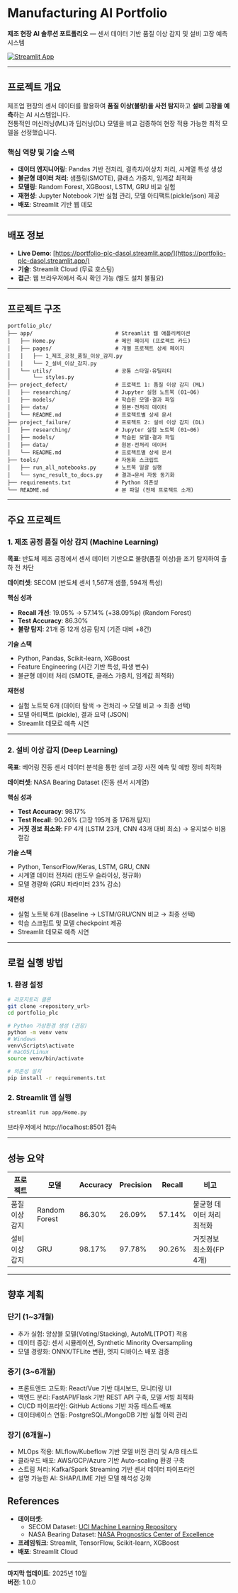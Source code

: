# Manufacturing AI Portfolio

**제조 현장 AI 솔루션 포트폴리오** — 센서 데이터 기반 품질 이상 감지 및 설비 고장 예측 시스템

[![Streamlit App](https://img.shields.io/badge/Streamlit-Live_Demo-FF4B4B?style=for-the-badge&logo=streamlit)](https://portfolio-plc-dasol.streamlit.app/)

---

## 프로젝트 개요

제조업 현장의 센서 데이터를 활용하여 **품질 이상(불량)을 사전 탐지**하고 **설비 고장을 예측**하는 AI 시스템입니다.  
전통적인 머신러닝(ML)과 딥러닝(DL) 모델을 비교 검증하여 현장 적용 가능한 최적 모델을 선정했습니다.

### 핵심 역량 및 기술 스택
- **데이터 엔지니어링**: Pandas 기반 전처리, 결측치/이상치 처리, 시계열 특성 생성
- **불균형 데이터 처리**: 샘플링(SMOTE), 클래스 가중치, 임계값 최적화
- **모델링**: Random Forest, XGBoost, LSTM, GRU 비교 실험
- **재현성**: Jupyter Notebook 기반 실험 관리, 모델 아티팩트(pickle/json) 제공
- **배포**: Streamlit 기반 웹 데모

---

## 배포 정보

- **Live Demo**: [https://portfolio-plc-dasol.streamlit.app/](https://portfolio-plc-dasol.streamlit.app/)
- **기술**: Streamlit Cloud (무료 호스팅)
- **접근**: 웹 브라우저에서 즉시 확인 가능 (별도 설치 불필요)

---

## 프로젝트 구조

```
portfolio_plc/
├── app/                          # Streamlit 웹 애플리케이션
│   ├── Home.py                   # 메인 페이지 (프로젝트 카드)
│   ├── pages/                    # 개별 프로젝트 상세 페이지
│   │   ├── 1_제조_공정_품질_이상_감지.py
│   │   └── 2_설비_이상_감지.py
│   └── utils/                    # 공통 스타일·유틸리티
│       └── styles.py
├── project_defect/               # 프로젝트 1: 품질 이상 감지 (ML)
│   ├── researching/              # Jupyter 실험 노트북 (01~06)
│   ├── models/                   # 학습된 모델·결과 파일
│   ├── data/                     # 원본·전처리 데이터
│   └── README.md                 # 프로젝트별 상세 문서
├── project_failure/              # 프로젝트 2: 설비 이상 감지 (DL)
│   ├── researching/              # Jupyter 실험 노트북 (01~06)
│   ├── models/                   # 학습된 모델·결과 파일
│   ├── data/                     # 원본·전처리 데이터
│   └── README.md                 # 프로젝트별 상세 문서
├── tools/                        # 자동화 스크립트
│   ├── run_all_notebooks.py      # 노트북 일괄 실행
│   └── sync_result_to_docs.py    # 결과→문서 자동 동기화
├── requirements.txt              # Python 의존성
└── README.md                     # 본 파일 (전체 프로젝트 소개)
```

---

## 주요 프로젝트

### 1. 제조 공정 품질 이상 감지 (Machine Learning)

**목표**: 반도체 제조 공정에서 센서 데이터 기반으로 불량(품질 이상)을 조기 탐지하여 출하 전 차단

**데이터셋**: SECOM (반도체 센서 1,567개 샘플, 594개 특성)

**핵심 성과**
- **Recall 개선**: 19.05% → 57.14% (+38.09%p) (Random Forest)
- **Test Accuracy**: 86.30%
- **불량 탐지**: 21개 중 12개 성공 탐지 (기존 대비 +8건)

**기술 스택**
- Python, Pandas, Scikit-learn, XGBoost
- Feature Engineering (시간 기반 특성, 파생 변수)
- 불균형 데이터 처리 (SMOTE, 클래스 가중치, 임계값 최적화)

**재현성**
- 실험 노트북 6개 (데이터 탐색 → 전처리 → 모델 비교 → 최종 선택)
- 모델 아티팩트 (pickle), 결과 요약 (JSON)
- Streamlit 데모로 예측 시연

---

### 2. 설비 이상 감지 (Deep Learning)

**목표**: 베어링 진동 센서 데이터 분석을 통한 설비 고장 사전 예측 및 예방 정비 최적화

**데이터셋**: NASA Bearing Dataset (진동 센서 시계열)

**핵심 성과**
- **Test Accuracy**: 98.17%
- **Test Recall**: 90.26% (고장 195개 중 176개 탐지)
- **거짓 경보 최소화**: FP 4개 (LSTM 23개, CNN 43개 대비 최소) → 유지보수 비용 절감

**기술 스택**
- Python, TensorFlow/Keras, LSTM, GRU, CNN
- 시계열 데이터 전처리 (윈도우 슬라이싱, 정규화)
- 모델 경량화 (GRU 파라미터 23% 감소)

**재현성**
- 실험 노트북 6개 (Baseline → LSTM/GRU/CNN 비교 → 최종 선택)
- 학습 스크립트 및 모델 checkpoint 제공
- Streamlit 데모로 예측 시연

---

## 로컬 실행 방법

### 1. 환경 설정
```bash
# 리포지토리 클론
git clone <repository_url>
cd portfolio_plc

# Python 가상환경 생성 (권장)
python -m venv venv
# Windows
venv\Scripts\activate
# macOS/Linux
source venv/bin/activate

# 의존성 설치
pip install -r requirements.txt
```

### 2. Streamlit 앱 실행
```bash
streamlit run app/Home.py
```
브라우저에서 http://localhost:8501 접속

---

## 성능 요약

| 프로젝트 | 모델 | Accuracy | Precision | Recall | 비고 |
|---------|------|----------|-----------|--------|------|
| 품질 이상 감지 | Random Forest | 86.30% | 26.09% | 57.14% | 불균형 데이터 처리 최적화 |
| 설비 이상 감지 | GRU | 98.17% | 97.78% | 90.26% | 거짓경보 최소화(FP 4개) |

---

## 향후 계획

### 단기 (1~3개월)
- 추가 실험: 앙상블 모델(Voting/Stacking), AutoML(TPOT) 적용
- 데이터 증강: 센서 시뮬레이션, Synthetic Minority Oversampling
- 모델 경량화: ONNX/TFLite 변환, 엣지 디바이스 배포 검증

### 중기 (3~6개월)
- 프론트엔드 고도화: React/Vue 기반 대시보드, 모니터링 UI
- 백엔드 분리: FastAPI/Flask 기반 REST API 구축, 모델 서빙 최적화
- CI/CD 파이프라인: GitHub Actions 기반 자동 테스트·배포
- 데이터베이스 연동: PostgreSQL/MongoDB 기반 실험 이력 관리

### 장기 (6개월~)
- MLOps 적용: MLflow/Kubeflow 기반 모델 버전 관리 및 A/B 테스트
- 클라우드 배포: AWS/GCP/Azure 기반 Auto-scaling 환경 구축
- 스트림 처리: Kafka/Spark Streaming 기반 센서 데이터 파이프라인
- 설명 가능한 AI: SHAP/LIME 기반 모델 해석성 강화


## References

- **데이터셋**:
  - SECOM Dataset: [UCI Machine Learning Repository](https://archive.ics.uci.edu/ml/datasets/SECOM)
  - NASA Bearing Dataset: [NASA Prognostics Center of Excellence](https://ti.arc.nasa.gov/tech/dash/groups/pcoe/prognostic-data-repository/)
- **프레임워크**: Streamlit, TensorFlow, Scikit-learn, XGBoost
- **배포**: Streamlit Cloud

---

**마지막 업데이트**: 2025년 10월  
**버전**: 1.0.0